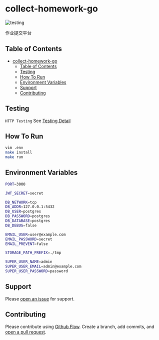 # collect-homework-go

![testing](https://github.com/ChenKS12138/collect-homework-go/workflows/testing/badge.svg)

作业提交平台

## Table of Contents

- [collect-homework-go](#collect-homework-go)
  - [Table of Contents](#table-of-contents)
  - [Testing](#testing)
  - [How To Run](#how-to-run)
  - [Environment Variables](#environment-variables)
  - [Support](#support)
  - [Contributing](#contributing)

## Testing

`HTTP Testing` See [Testing Detail](https://github.com/ChenKS12138/collect-homework-go/tree/master/testing)

## How To Run

```sh
vim .env
make install
make run
```

## Environment Variables

```sh
PORT=3000

JWT_SECRET=secret

DB_NETWORK=tcp
DB_ADDR=127.0.0.1:5432
DB_USER=postgres
DB_PASSWORD=postgres
DB_DATABASE=postgres
DB_DEBUG=false

EMAIL_USER=user@example.com
EMAIL_PASSWORD=secret
EMAIL_PREVENT=false

STORAGE_PATH_PREFIX=./tmp

SUPER_USER_NAME=admin
SUPER_USER_EMAIL=admin@example.com
SUPER_USER_PASSWORD=password

```

## Support

Please [open an issue](https://github.com/fraction/readme-boilerplate/issues/new) for support.

## Contributing

Please contribute using [Github Flow](https://guides.github.com/introduction/flow/). Create a branch, add commits, and [open a pull request](https://github.com/fraction/readme-boilerplate/compare/).
